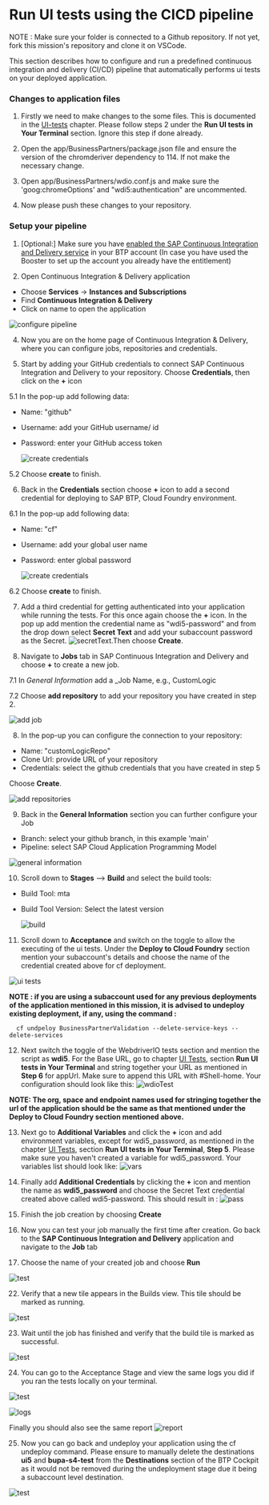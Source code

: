 # Run UI tests using the CICD pipeline

NOTE : Make sure your folder is connected to a Github repository. If not yet, fork this mission's repository and clone it on VSCode.

This section describes how to configure and run a predefined continuous integration and delivery (CI/CD) pipeline that automatically performs ui tests on your deployed application.

### Changes to application files

1. Firstly we need to make changes to the some files. This is documented in the [UI-tests](../create-software-tests/create-ui-tests.md) chapter. Please follow steps 2 under the **Run UI tests in Your Terminal** section. Ignore this step if done already.

2. Open the app/BusinessPartners/package.json file and ensure the version of the chromderiver dependency to 114. If not make the necessary change. 

3. Open app/BusinessPartners/wdio.conf.js and make sure the 'goog:chromeOptions' and "wdi5:authentication" are uncommented.

4. Now please push these changes to your repository.

### Setup your pipeline

1. [Optional:] Make sure you have [enabled the SAP Continuous Integration and Delivery service](https://developers.sap.com/tutorials/btp-app-ci-cd-btp.html#8bee3e93-2873-4eaf-8b07-8ae0d4aba08b) in your BTP account (In case you have used the Booster to set up the account you already have the entitlement)

2. Open Continuous Integration & Delivery application

- Choose **Services** &rarr; **Instances and Subscriptions**
- Find **Continuous Integration & Delivery** 
- Click on name to open the application

 ![configure pipeline](../setup-cicd/images/cicd2.png)
 
 4. Now you are on the home page of Continuous Integration & Delivery, where you can configure jobs, repositories and credentials. 

 5. Start by adding your GitHub credentials to connect SAP Continuous Integration and Delivery to your repository. Choose **Credentials**, then click on the **+** icon
 
 5.1 In the pop-up add following data:
 - Name: "github"
 - Username: add your GitHub username/ id
 - Password: enter your GitHub access token 
 
   ![create credentials](../setup-cicd/images/ci-cd-3.png)

 5.2 Choose **create** to finish.

 6. Back in the **Credentials** section choose **+** icon to add a second credential for deploying to SAP BTP, Cloud Foundry environment.

 6.1 In the pop-up add following data:
 - Name: "cf"
 - Username: add your global user name
 - Password: enter global password
 
   ![create credentials](../setup-cicd/images/ci-cd-2.png)
 
 6.2 Choose **create** to finish.

 7. Add a third credential for  getting authenticated into your application while running the tests. For this once again choose the **+** icon. In the pop up add mention the credential name as "wdi5-password" and from the drop down select **Secret Text** and add your subaccount password as the Secret.
 ![secretText](./images/ci-cd-1.png).Then choose **Create**.

8. Navigate to **Jobs** tab in SAP Continuous Integration and Delivery and choose  **+** to create a new job.

7.1 In _General Information_ add a _Job Name, e.g.,  CustomLogic

7.2 Choose **add repository** to add your repository you have created in step 2.
 
  ![add job](../setup-cicd/images/ci-cd-1.png)

8. In the pop-up you can configure the connection to your repository:
 - Name: "customLogicRepo"
 - Clone Url: provide URL of your repository
 - Credentials: select the github credentials that you have created in step 5

 Choose **Create**.
 
  ![add repositories](./images/ci-cd-4.png)


9. Back in the **General Information** section you can further configure your Job
  - Branch: select your github branch, in this example 'main'
  - Pipeline: select SAP Cloud Application Programming Model

  ![general information](./images/ci-cd-5.png)

10. Scroll down to **Stages** --> **Build** and select the build tools:
- Build Tool: mta
- Build Tool Version: Select the latest version

  ![build](./images/ci-cd-6.png)

11. Scroll down to **Acceptance** and switch on the toggle to allow the executing of the ui tests. Under the **Deploy to Cloud Foundry** section mention your subaccount's details and choose the name of the credential created above for cf deployment.

  ![ui tests](./images/ci-cd-2.png)

**NOTE : if you are using a subaccount used for any previous deployments of the application mentioned in this mission, it is advised to undeploy existing deployment, if any, using the command :**
```
  cf undpeloy BusinessPartnerValidation --delete-service-keys --delete-services
```

12. Next switch the toggle of the WebdriverIO tests section and mention the script as **wdi5**. For the Base URL, go to chapter [UI Tests](../create-software-tests/create-ui-tests.md), section **Run UI tests in Your Terminal** and string together your URL as mentioned in **Step 6** for appUrl. Make sure to append this URL with #Shell-home. Your configuration should look like this:
![wdioTest](./images/ci-cd-3.png)

**NOTE: The org, space and endpoint names used for stringing together the url of the application should be the same as that mentioned under the **Deploy to Cloud Foundry section** mentioned above.**


13. Next go to **Additional Variables** and click the **+** icon and add environment variables, except for wdi5_password, as mentioned in the chapter [UI Tests](../create-software-tests/create-ui-tests.md), section **Run UI tests in Your Terminal**, **Step 5**. Please make sure you haven't created a variable for wdi5_password. Your variables list should look like:
![vars](./images/ci-cd-4.png)

14. Finally add **Additional Credentials** by clicking the **+** icon and mention the name as **wdi5_password** and choose the Secret Text credential created above called wdi5-password. This should result in :
![pass](./images/ci-cd-5.png)

15. Finish the job creation by choosing **Create**

20. Now you can test your job manually the first time after creation. Go back to the **SAP Continuous Integration and Delivery** application and navigate to the **Job** tab

21. Choose the name of your created job and choose **Run**

  ![test](../setup-cicd/images/ci-cd-13.png)

22. Verify that a new tile appears in the Builds view. This tile should be marked as running.

  ![test](../setup-cicd/images/ci-cd-14.png)

23. Wait until the job has finished and verify that the build tile is marked as successful.

  ![test](../setup-cicd/images/ci-cd-15.png)

24. You can go to the Acceptance Stage and view the same logs you did if you ran the tests locally on your terminal.

  ![test](./images/ci-cd-6.png)

  ![logs](./images/ci-cd-8.png)

  Finally you should also see the same report
  ![report](./images/ci-cd-9.png)

25. Now you can go back and undeploy your application using the cf undeploy command. Please ensure to manually delete the destinations **ui5** and **bupa-s4-test** from the **Destinations** section of the BTP Cockpit as it would not be removed during the undeployment stage due it being a subaccount level destination.

  ![test](./images/ci-cd-7.png)